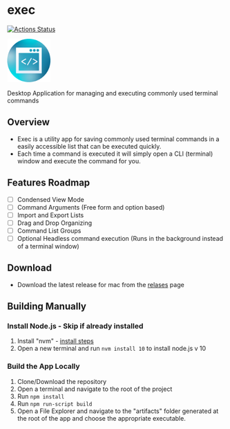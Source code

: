 # exec

[![Actions Status](https://github.com/pwbrown/exec/workflows/Build%20For%20Production/badge.svg)](https://github.com/pwbrown/exec/actions)

<img src="./.build/resources/icon.png" width=100 height=100>

Desktop Application for managing and executing commonly used terminal commands

## Overview
* Exec is a utility app for saving commonly used terminal commands in a easily accessible list that can be executed quickly.
* Each time a command is executed it will simply open a CLI (terminal) window and execute the command for you.

## Features Roadmap
- [ ] Condensed View Mode
- [ ] Command Arguments (Free form and option based)
- [ ] Import and Export Lists
- [ ] Drag and Drop Organizing
- [ ] Command List Groups
- [ ] Optional Headless command execution (Runs in the background instead of a terminal window)

## Download
* Download the latest release for mac from the [relases](https://github.com/pwbrown/exec/releases/latest) page

## Building Manually

### Install Node.js - Skip if already installed
1. Install "nvm" - [install steps](https://github.com/nvm-sh/nvm#installation-and-update)
2. Open a new terminal and run `nvm install 10` to install node.js v 10

### Build the App Locally
1. Clone/Download the repository
2. Open a terminal and navigate to the root of the project
3. Run `npm install`
4. Run `npm run-script build`
5. Open a File Explorer and navigate to the "artifacts" folder generated at the root of the app and choose the appropriate executable.
